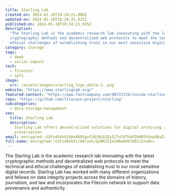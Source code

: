 ```yaml
---
title: Starling Lab
created-on: 2024-01-10T18:24:21.006Z
updated-on: 2024-01-10T18:24:21.025Z
published-on: 2024-01-10T18:24:21.035Z
description:
  "The Starling Lab is the academic research lab innovating with the latest
  cryptographic methods and decentralized web protocols to meet the technical and
  ethical challenges of establishing trust in our most sensitive digital records."
category: storage
tags:
  - dweb
  - social-impact
tech:
  - filecoin
  - ipfs
image:
  src: /assets/images/starling_logo_white-1-.png
website: "https://www.starlinglab.org/"
featured-content: "https://www.fastcompany.com/90731729/inside-starling-lab-a-moonshot-project-to-preserve-the-worlds-most-important-information"
repo: "https://github.com/filecoin-project/starling"
subcategories:
  - data-storage-management
seo:
  title: Starling Lab
  description:
    Starling Lab offers decentralized solutions for digital archiving and
    preservation.
email: encrypted::U2FsdGVkX19AeA095gof38jNu52EyICfuT4TUaPZHdM3Yknp9BaZc+VpeV8hUnVs
full-name: encrypted::U2FsdGVkX1/U6rieh/q2WRZ51miNAebKbtOECcS+oHc=
---
```


The Starling Lab is the academic research lab innovating with the latest cryptographic methods and decentralized web protocols to meet the technical and ethical challenges of establishing trust in our most sensitive digital records. Starling Lab has worked with many different organizations and fellows on data integrity projects across the domains of history, journalism, and law and incorporates the Filecoin network to support data provenance and authenticity.
